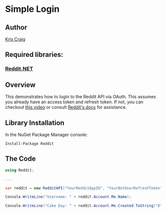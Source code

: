 # Simple Login

## Author

[Kris Craig](docs/contributors/Kris%20Craig.md)

## Required libraries:

### [Reddit.NET](https://github.com/sirkris/Reddit.NET)

## Overview

This demonstrates how to login to the Reddit API via OAuth.  This assumes you already have an access token and refresh token.  If not, you can checkout [this video](https://www.youtube.com/watch?v=xlWhLyVgN2s) or consult [Reddit's docs](https://github.com/reddit-archive/reddit/wiki/OAuth2) for assistance.

## Library Installation

In the NuGet Package Manager console:

    Install-Package Reddit

## The Code

```c#
using Reddit;

...

var reddit = new RedditAPI("YourRedditAppID", "YourBotUserRefreshToken");

Console.WriteLine("Username: " + reddit.Account.Me.Name);

Console.WriteLine("Cake Day: " + reddit.Account.Me.Created.ToString("D"));
```
